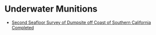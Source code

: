 # Underwater Munitions

- [Second Seafloor Survey of Dumpsite off Coast of Southern California Completed](https://scripps.ucsd.edu/news/second-seafloor-survey-dumpsite-coast-southern-california-completed) 
